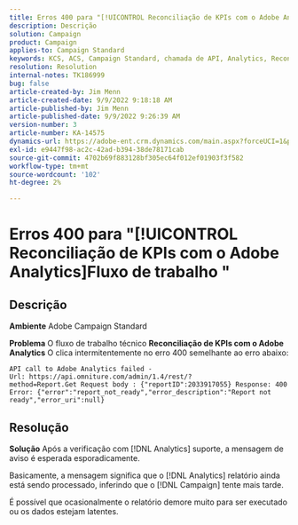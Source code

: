 ```yaml
---
title: Erros 400 para "[!UICONTROL Reconciliação de KPIs com o Adobe Analytics]Fluxo de trabalho "
description: Descrição
solution: Campaign
product: Campaign
applies-to: Campaign Standard
keywords: KCS, ACS, Campaign Standard, chamada de API, Analytics, Reconciliação de KPIs com Adobe Analytics, erro 400
resolution: Resolution
internal-notes: TK186999
bug: false
article-created-by: Jim Menn
article-created-date: 9/9/2022 9:18:18 AM
article-published-by: Jim Menn
article-published-date: 9/9/2022 9:26:39 AM
version-number: 3
article-number: KA-14575
dynamics-url: https://adobe-ent.crm.dynamics.com/main.aspx?forceUCI=1&pagetype=entityrecord&etn=knowledgearticle&id=90e43d53-2030-ed11-9db1-0022480866ad
exl-id: e9447f98-ac2c-42ad-b394-38de78171cab
source-git-commit: 4702b69f883128bf305ec64f012ef01903f3f582
workflow-type: tm+mt
source-wordcount: '102'
ht-degree: 2%

---
```


# Erros 400 para &quot;[!UICONTROL Reconciliação de KPIs com o Adobe Analytics]Fluxo de trabalho &quot;

## Descrição


<b>Ambiente</b>
Adobe Campaign Standard

<b>Problema</b>
O fluxo de trabalho técnico <b>Reconciliação de KPIs com o Adobe Analytics</b> O clica intermitentemente no erro 400 semelhante ao erro abaixo:

```
API call to Adobe Analytics failed - Url: https://api.omniture.com/admin/1.4/rest/?method=Report.Get Request body : {"reportID":2033917055} Response: 400 Error: {"error":"report_not_ready","error_description":"Report not ready","error_uri":null}
```

## Resolução


<b>Solução</b>
Após a verificação com [!DNL Analytics] suporte, a mensagem de aviso é esperada esporadicamente.

Basicamente, a mensagem significa que o [!DNL Analytics] relatório ainda está sendo processado, inferindo que o [!DNL Campaign] tente mais tarde.

É possível que ocasionalmente o relatório demore muito para ser executado ou os dados estejam latentes.
